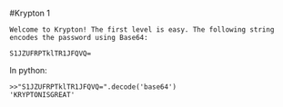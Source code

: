 #Krypton 1

```
Welcome to Krypton! The first level is easy. The following string encodes the password using Base64:

S1JZUFRPTklTR1JFQVQ=
```

In python:
```
>>"S1JZUFRPTklTR1JFQVQ=".decode('base64')
'KRYPTONISGREAT'
```
